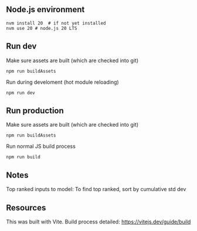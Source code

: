 ## Node.js environment

```
nvm install 20  # if not yet installed
nvm use 20 # node.js 20 LTS
```

## Run dev

Make sure assets are built (which are checked into git)

```
npm run buildAssets
```

Run during develoment (hot module reloading)

```
npm run dev
```

## Run production

Make sure assets are built (which are checked into git)

```
npm run buildAssets
```

Run normal JS build process

```
npm run build
```

## Notes

Top ranked inputs to model: To find top ranked, sort by cumulative std dev

## Resources

This was built with Vite.
Build process detailed: https://vitejs.dev/guide/build
